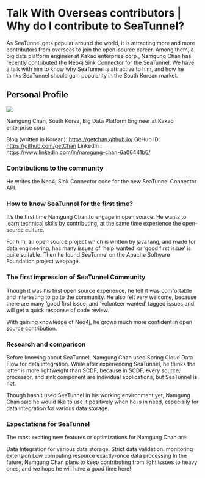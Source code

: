 # Talk With Overseas contributors | Why do I contribute to SeaTunnel?

As SeaTunnel gets popular around the world, it is attracting more and more contributors from overseas to join the open-source career. Among them, a big data platform engineer at Kakao enterprise corp., Namgung Chan has recently contributed the Neo4j Sink Connector for the SeaTunnel. We have a talk with him to know why SeaTunnel is attractive to him, and how he thinks SeaTunnel should gain popularity in the South Korean market.

## Personal Profile
![](https://miro.medium.com/max/1400/1*sKzXjqu6M_VmoperNBYUGQ.jpeg)

Namgung Chan, South Korea, Big Data Platform Engineer at Kakao enterprise corp.

Blog (written in Korean): https://getchan.github.io/
GitHub ID: https://github.com/getChan
LinkedIn : https://www.linkedin.com/in/namgung-chan-6a06441b6/

### Contributions to the community
He writes the Neo4j Sink Connector code for the new SeaTunnel Connector API.

### How to know SeaTunnel for the first time?
It’s the first time Namgung Chan to engage in open source. He wants to learn technical skills by contributing, at the same time experience the open-source culture.

For him, an open source project which is written by java lang, and made for data engineering, has many issues of ‘help wanted’ or ‘good first issue’ is quite suitable. Then he found SeaTunnel on the Apache Software Foundation project webpage.

### The first impression of SeaTunnel Community
Though it was his first open source experience, he felt it was comfortable and interesting to go to the community. He also felt very welcome, because there are many ‘good first issue, and ‘volunteer wanted’ tagged issues and will get a quick response of code review.

With gaining knowledge of Neo4j, he grows much more confident in open source contribution.

### Research and comparison
Before knowing about SeaTunnel, Namgung Chan used Spring Cloud Data Flow for data integration. While after experiencing SeaTunnel, he thinks the latter is more lightweight than SCDF, because in SCDF, every source, processor, and sink component are individual applications, but SeaTunnel is not.

Though hasn’t used SeaTunnel in his working environment yet, Namgung Chan said he would like to use it positively when he is in need, especially for data integration for various data storage.


### Expectations for SeaTunnel
The most exciting new features or optimizations for Namgung Chan are:

Data Integration for various data storage.
Strict data validation. monitoring extension
Low computing resource
exactly-once data processing
In the future, Namgung Chan plans to keep contributing from light issues to heavy ones, and we hope he will have a good time here!